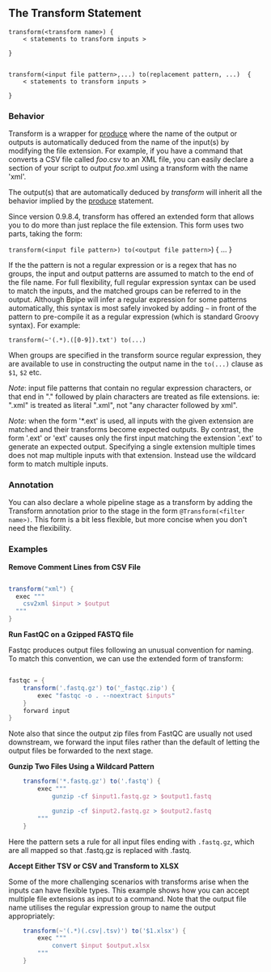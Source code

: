 ## The Transform Statement

    
    transform(<transform name>) {
        < statements to transform inputs >
    
    }

    
    transform(<input file pattern>,...) to(replacement pattern, ...)  {
        < statements to transform inputs >
    
    }

    
### Behavior

Transform is a wrapper for [produce](Language/Produce) where the name of the
output or outputs is automatically deduced from the name of the input(s) by modifying the
file extension.   For example, if you have a command that converts 
a CSV file called *foo*.csv to an XML file, you can easily declare a section of your script
to output *foo*.xml using a transform with the name 'xml'.

The output(s) that are automatically deduced by *transform* will inherit all
the behavior implied by the [produce](Language/Produce) statement.

Since version 0.9.8.4, transform has offered an extended form that allows you
to do more than just replace the file extension. This form uses two parts,
taking the form: 
  
  `transform(<input file pattern>) to(<output file pattern>`) { ... }

If the the pattern is not a regular expression or is a regex that has no groups, the input 
and output patterns are assumed to match to the end of the file name. For full 
flexibility, full regular expression syntax can be used to match the inputs, and the
matched groups can be referred to in the output. Although Bpipe will infer a regular expression
for some patterns automatically, this syntax is most safely invoked by adding `~` in
front of the pattern to pre-compile it as a regular expression (which is standard
Groovy syntax). For example:  

  `transform(~'(.*).([0-9]).txt') to(...)`

When groups are specified in the transform source regular expression, they are available
to use in constructing the output name in the `to(...)` clause as `$1`, `$2` etc.

*Note*: input file patterns that contain no regular expression characters, or
that end in "." followed by plain characters are treated as file extensions.
ie: ".xml" is treated as literal ".xml", not "any character followed by xml".

*Note*: when the form '*.ext' is used, all inputs with the given extension are 
matched and their transforms become expected outputs. By contrast, the form
'.ext' or 'ext' causes only the first input matching the extension '.ext' to 
generate an expected output. Specifying a single extension multiple times 
does not map multiple inputs with that extension. Instead use the wildcard
form to match multiple inputs.

### Annotation

You can also declare a whole pipeline stage as a transform by adding the
Transform annotation prior to the stage in the form `@Transform(<filter
name>)`. This form is a bit less flexible, but more concise when you
don't need the flexibility.

### Examples

**Remove Comment Lines from CSV File**
```groovy 

transform("xml") {
  exec """
    csv2xml $input > $output
  """
}
```

**Run FastQC on a Gzipped FASTQ file**

Fastqc produces output files following an unusual convention for naming. To
match this convention, we can use the extended form of transform:

```groovy 

fastqc = {
    transform('.fastq.gz') to('_fastqc.zip') {
        exec "fastqc -o . --noextract $inputs"
    }
    forward input
}
```

Note also that since the output zip files from FastQC are usually not used
downstream, we forward the input files rather than the default of letting the
output files be forwarded to the next stage.

**Gunzip Two Files Using a Wildcard Pattern**

```groovy 
    transform('*.fastq.gz') to('.fastq') {
        exec """
            gunzip -cf $input1.fastq.gz > $output1.fastq

            gunzip -cf $input2.fastq.gz > $output2.fastq
        """
    }
```

Here the pattern sets a rule for all input files ending with `.fastq.gz`, which 
are all mapped so that .fastq.gz is replaced with .fastq.

**Accept Either TSV or CSV and Transform to XLSX**

Some of the more challenging scenarios with transforms arise when the 
inputs can have flexible types. This example shows how you can accept 
multiple file extensions as input to a command. Note that the output 
file name utilises the regular expression group to name the output appropriately:


```groovy
    transform(~'(.*)(.csv|.tsv)') to('$1.xlsx') {
        exec """
            convert $input $output.xlsx
        """
    }
```





